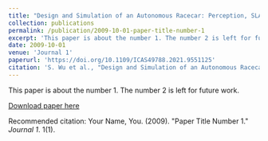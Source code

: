 ```yaml
---
title: "Design and Simulation of an Autonomous Racecar: Perception, SLAM, Planning and Control"
collection: publications
permalink: /publication/2009-10-01-paper-title-number-1
excerpt: 'This paper is about the number 1. The number 2 is left for future work.'
date: 2009-10-01
venue: 'Journal 1'
paperurl: 'https://doi.org/10.1109/ICAS49788.2021.9551125'
citation: 'S. Wu et al., "Design and Simulation of an Autonomous Racecar: Perception, SLAM, Planning and Control," 2021 IEEE International Conference on Autonomous Systems (ICAS), 2021, pp. 1-5, doi: 10.1109/ICAS49788.2021.9551125.'
---
```

This paper is about the number 1. The number 2 is left for future work.

[Download paper here](http://academicpages.github.io/files/paper1.pdf)

Recommended citation: Your Name, You. (2009). "Paper Title Number 1." <i>Journal 1</i>. 1(1).